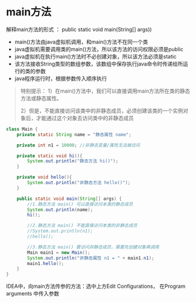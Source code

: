 # main方法

解释main方法的形式 ： public static void main(String[] args))

* main()方法由java虚拟机调用，和main()方法不在同一个类
* java虚拟机需要调用类的main()方法，所以该方法的访问权限必须是public
* java虚拟机在执行main()方法时不必创建对象，所以该方法必须是static
* 该方法接收String类型的数组参数，该数组中保存执行java命令时传递给所运行的类的参数
* java程序运行时，根据参数传入顺序执行

>特别提示：
>1）在main()方法中，我们可以直接调用main方法所在类的静态方法或静态属性。
>
>2）但是，不能直接访问该类中的非静态成员，必须创建该类的一个实例对象后，才能通过这个对象去访问类中的非静态成员

```java
class Main {
    private static String name = "静态属性 name";

    private int n1 = 10000; //非静态变量/属性无法被访问

    private static void hi(){
        System.out.println("静态方法 hi()");
    }

    private void hello(){
        System.out.println("非静态方法 hello()");
    }

    public static void main(String[] args) {
        //1.静态方法 main() 可以直接访问本类的静态成员
        System.out.println(name);
        hi();

        //2.静态方法 main() 不能直接访问本类的非静态成员
        //System.out.println(n1);
        //hello();

        //3.静态方法 main() 要访问非静态成员，需要先创建对象再调用
        Main main1 = new Main();
        System.out.println("非静态属性 n1 = " + main1.n1);
        main1.hello();
    }
}
```

IDEA中，向main方法传参的方法：选中上方Edit Configurations， 在Program arguments 中传入参数
